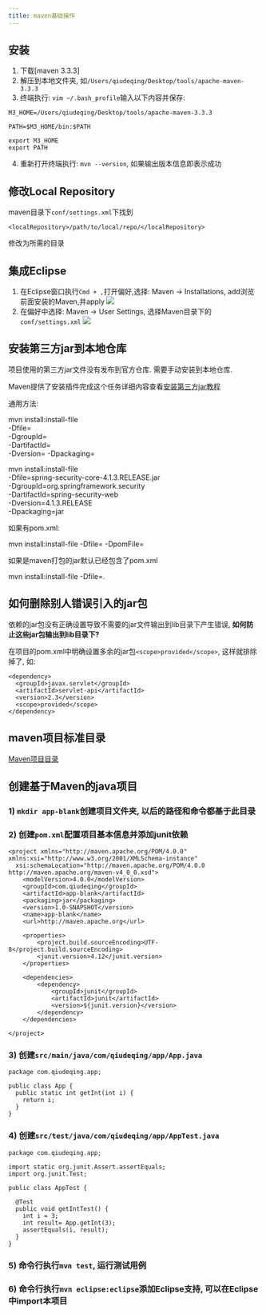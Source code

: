 ```yaml
---
title: maven基础操作
---
```


## 安装

1. 下载[maven 3.3.3]
2. 解压到本地文件夹, 如`/Users/qiudeqing/Desktop/tools/apache-maven-3.3.3`
3. 终端执行: `vim ~/.bash_profile`输入以下内容并保存:

  ```
  M3_HOME=/Users/qiudeqing/Desktop/tools/apache-maven-3.3.3

  PATH=$M3_HOME/bin:$PATH

  export M3_HOME
  export PATH
  ```
4. 重新打开终端执行: `mvn --version`, 如果输出版本信息即表示成功




## 修改Local Repository

maven目录下`conf/settings.xml`下找到

```
<localRepository>/path/to/local/repo/</localRepository>
```

修改为所需的目录

## 集成Eclipse

1. 在Eclipse窗口执行`Cmd + ,`打开偏好,选择: Maven -> Installations, add浏览前面安装的Maven,并apply
  ![][2]
2. 在偏好中选择: Maven -> User Settings, 选择Maven目录下的`conf/settings.xml`
  ![][3]


## 安装第三方jar到本地仓库

项目使用的第三方jar文件没有发布到官方仓库. 需要手动安装到本地仓库.

Maven提供了安装插件完成这个任务详细内容查看[安装第三方jar教程][4]

通用方法:

  mvn install:install-file \
    -Dfile=<path-to-file> \
    -DgroupId=<group-id> \
    -DartifactId=<artifact-id> \
    -Dversion=<version>
    -Dpackaging=<packaging>


  mvn install:install-file \
    -Dfile=spring-security-core-4.1.3.RELEASE.jar \
    -DgroupId=org.springframework.security \
    -DartifactId=spring-security-web \
    -Dversion=4.1.3.RELEASE \
    -Dpackaging=jar



如果有pom.xml:


  mvn install:install-file -Dfile=<path-to-file> -DpomFile=<path-to-pomfile>

如果是maven打包的jar默认已经包含了pom.xml

  mvn install:install-file -Dfile=<path-to-file>.

## 如何删除别人错误引入的jar包

依赖的jar包没有正确设置<scope>导致不需要的jar文件输出到lib目录下产生错误, **如何防止这些jar包输出到lib目录下?**

在项目的pom.xml中明确设置多余的jar包`<scope>provided</scope>`, 这样就排除掉了, 如:

```
<dependency>
  <groupId>javax.servlet</groupId>
  <artifactId>servlet-api</artifactId>
  <version>2.3</version>
  <scope>provided</scope>
</dependency>
```

## maven项目标准目录

[Maven项目目录][1]

## 创建基于Maven的java项目

### 1) `mkdir app-blank`创建项目文件夹, 以后的路径和命令都基于此目录

### 2) 创建`pom.xml`配置项目基本信息并添加junit依赖

```
<project xmlns="http://maven.apache.org/POM/4.0.0" xmlns:xsi="http://www.w3.org/2001/XMLSchema-instance"
  xsi:schemaLocation="http://maven.apache.org/POM/4.0.0 http://maven.apache.org/maven-v4_0_0.xsd">
    <modelVersion>4.0.0</modelVersion>
    <groupId>com.qiudeqing</groupId>
    <artifactId>app-blank</artifactId>
    <packaging>jar</packaging>
    <version>1.0-SNAPSHOT</version>
    <name>app-blank</name>
    <url>http://maven.apache.org</url>

    <properties>
        <project.build.sourceEncoding>UTF-8</project.build.sourceEncoding>
        <junit.version>4.12</junit.version>
    </properties>

    <dependencies>
        <dependency>
            <groupId>junit</groupId>
            <artifactId>junit</artifactId>
            <version>${junit.version}</version>
        </dependency>
    </dependencies>

</project>
```

### 3) 创建`src/main/java/com/qiudeqing/app/App.java`

```
package com.qiudeqing.app;

public class App {
  public static int getInt(int i) {
    return i;
  }
}
```

### 4) 创建`src/test/java/com/qiudeqing/app/AppTest.java`

```
package com.qiudeqing.app;

import static org.junit.Assert.assertEquals;
import org.junit.Test;

public class AppTest {

  @Test
  public void getIntTest() {
    int i = 3;
    int result= App.getInt(3);
    assertEquals(i, result);
  }
}
```

### 5) 命令行执行`mvn test`, 运行测试用例

### 6) 命令行执行`mvn eclipse:eclipse`添加Eclipse支持, 可以在Eclipse中import本项目

[5]: https://maven.apache.org/guides/introduction/introduction-to-the-standard-directory-layout.html
[4]: https://maven.apache.org/guides/mini/guide-3rd-party-jars-local.html
[3]: https://cloud.githubusercontent.com/assets/5894015/8509962/9144bef4-22f9-11e5-86d8-2f53b69c1563.png
[2]: https://cloud.githubusercontent.com/assets/5894015/8509957/762278fa-22f9-11e5-81c6-e8ba728c5d2d.png
[1]: http://mirrors.hust.edu.cn/apache/maven/maven-3/3.3.3/binaries/apache-maven-3.3.3-bin.tar.gz

